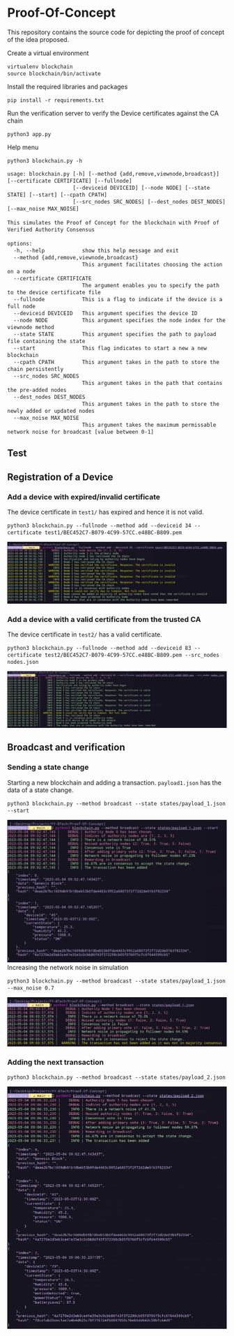 # Proof-Of-Concept
This repository contains the source code for depicting the proof of concept of the idea proposed.

Create a virtual environment
```console
virtualenv blockchain
source blockchain/bin/activate
```

Install the required libraries and packages
```console
pip install -r requirements.txt
```

Run the verification server to verify the Device certificates against the CA chain
```console
python3 app.py
```

Help menu
```console
python3 blockchain.py -h
```
```console
usage: blockchain.py [-h] [--method {add,remove,viewnode,broadcast}] [--certificate CERTIFICATE] [--fullnode]
                     [--deviceid DEVICEID] [--node NODE] [--state STATE] [--start] [--cpath CPATH]
                     [--src_nodes SRC_NODES] [--dest_nodes DEST_NODES] [--max_noise MAX_NOISE]

This simulates the Proof of Concept for the blockchain with Proof of Verified Authority Consensus

options:
  -h, --help            show this help message and exit
  --method {add,remove,viewnode,broadcast}
                        This argument facilitates choosing the action on a node
  --certificate CERTIFICATE
                        The argument enables you to specify the path to the device certificate file
  --fullnode            This is a flag to indicate if the device is a full node
  --deviceid DEVICEID   This argument specifies the device ID
  --node NODE           This argument specifies the node index for the viewnode method
  --state STATE         This argument specifies the path to payload file containing the state
  --start               This flag indicates to start a new a new blockchain
  --cpath CPATH         This argument takes in the path to store the chain persistently
  --src_nodes SRC_NODES
                        This argument takes in the path that contains the pre-added nodes
  --dest_nodes DEST_NODES
                        This argument takes in the path to store the newly added or updated nodes
  --max_noise MAX_NOISE
                        This argument takes the maximum permissable network noise for broadcast [value between 0-1]
```
## Test
## Registration of a Device
### Add a device with expired/invalid certificate
The device certificate in ```test1/``` has expired and hence it is not valid.
```console
python3 blockchain.py --fullnode --method add --deviceid 34 --certificate test1/BEC452C7-B079-4C99-57CC.e48BC-B809.pem
```
![invalid](screenshots/add_invalid.png)
### Add a device with a valid certificate from the trusted CA
The device certificate in ```test2/``` has a valid certificate.
```console
python3 blockchain.py --fullnode --method add --deviceid 83 --certificate test2/BEC452C7-B079-4C99-57CC.e48BC-B809.pem --src_nodes nodes.json
```
![valid](screenshots/add_valid.png)
## Broadcast and verification
### Sending a state change
Starting a new blockchain and adding a transaction. ```payload1.json``` has the data of a state change.
```console
python3 blockchain.py --method broadcast --state states/payload_1.json --start
```
![start broadcast](screenshots/broadcast_start.png)
Increasing the network noise in simulation

```console
python3 blockchain.py --method broadcast --state states/payload_1.json --max_noise 0.7
```
![invalid broadcast](screenshots/broadcast_invalid.png)
### Adding the next transaction
```console
python3 blockchain.py --method broadcast --state states/payload_2.json
```
![next broadcast](screenshots/broadcast_next.png)

